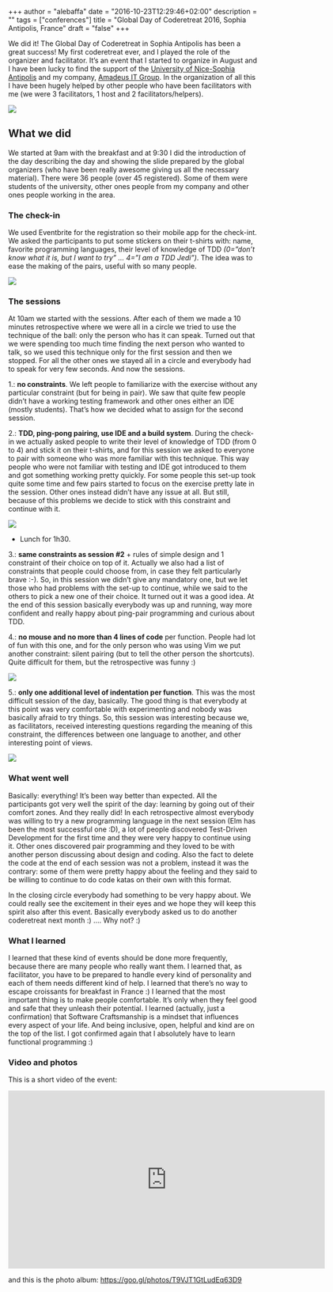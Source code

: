 +++
author = "alebaffa"
date = "2016-10-23T12:29:46+02:00"
description = ""
tags = ["conferences"]
title = "Global Day of Coderetreat 2016, Sophia Antipolis, France"
draft = "false"
+++

We did it! The Global Day of Coderetreat in Sophia Antipolis has been a great success! My first coderetreat ever, and I played the role of the organizer and facilitator. 
It’s an event that I started to organize in August and I have been lucky to find the support of the [University of Nice-Sophia Antipolis](http://unice.fr/en) and my company, [Amadeus IT Group](http://www.amadeus.com/web/amadeus/en_1A-corporate/Amadeus-Home/1319560218660-Page-AMAD_HomePpal). In the organization of all this I have been hugely helped by other people who have been facilitators with me (we were 3 facilitators, 1 host and 2 facilitators/helpers).

<img src="../../../../img/coderetreat-2.jpeg"/>

## What we did
We started at 9am with the breakfast and at 9:30 I did the introduction of the day describing the day and showing the slide prepared by the global organizers (who have been really awesome giving us all the necessary material). There were 36 people (over 45 registered). Some of them were students of the university, other ones people from my company and other ones people working in the area.

### The check-in
We used Eventbrite for the registration so their mobile app for the check-int. We asked the participants to put some stickers on their t-shirts with: name, favorite programming languages, their level of knowledge of TDD _(0=”don’t know what it is, but I want to try” … 4=”I am a TDD Jedi”)_. The idea was to ease the making of the pairs, useful with so many people.

<img src="../../../../img/coderetreat-3.jpeg"/>

### The sessions
At 10am we started with the sessions. After each of them we made a 10 minutes retrospective where we were all in a circle we tried to use the technique of the ball: only the person who has it can speak. Turned out that we were spending too much time finding the next person who wanted to talk, so we used this technique only for the first session and then we stopped. For all the other ones we stayed all in a circle and everybody had to speak for very few seconds.
And now the sessions.

1.: **no constraints**. We left people to familiarize with the exercise without any particular constraint (but for being in pair). We saw that quite few people didn’t have a working testing framework and other ones either an IDE (mostly students). That’s how we decided what to assign for the second session.

2.: **TDD, ping-pong pairing, use IDE and a build system**. During the check-in we actually asked people to write their level of knowledge of TDD (from 0 to 4) and stick it on their t-shirts, and for this session we asked to everyone to pair with someone who was more familiar with this technique. This way people who were not familiar with testing and IDE got introduced to them and got something working pretty quickly. For some people this set-up took quite some time and few pairs started to focus on the exercise pretty late in the session. Other ones instead didn’t have any issue at all.
But still, because of this problems we decide to stick with this constraint and continue with it.

<img src="../../../../img/coderetreat-4.jpeg"/>

* Lunch for 1h30.

3.: **same constraints as session #2** + rules of simple design and 1 constraint of their choice on top of it. Actually we also had a list of constraints that people could choose from, in case they felt particularly brave :-). So, in this session we didn’t give any mandatory one, but we let those who had problems with the set-up to continue, while we said to the others to pick a new one of their choice. 
It turned out it was a good idea. At the end of this session basically everybody was up and running, way more confident and really happy about ping-pair programming and curious about TDD.

4.: **no mouse and no more than 4 lines of code** per function. People had lot of fun with this one, and for the only person who was using Vim we put another constraint: silent pairing (but to tell the other person the shortcuts). Quite difficult for them, but the retrospective was funny :)

<img src="../../../../img/coderetreat-5.jpeg"/>

5.: **only one additional level of indentation per function**. This was the most difficult session of the day, basically. The good thing is that everybody at this point was very comfortable with experimenting and nobody was basically afraid to try things. So, this session was interesting because we, as facilitators, received interesting questions regarding the meaning of this constraint, the differences between one language to another, and other interesting point of views.

<img src="../../../../img/coderetreat-6.jpeg"/>

### What went well
Basically: everything! It’s been way better than expected. All the participants got very well the spirit of the day: learning by going out of their comfort zones. And they really did! In each retrospective almost everybody was willing to try a new programming language in the next session (Elm has been the most successful one :D), a lot of people discovered Test-Driven Development for the first time and they were very happy to continue using it. Other ones discovered pair programming and they loved to be with another person discussing about design and coding. Also the fact to delete the code at the end of each session was not a problem, instead it was the contrary: some of them were pretty happy about the feeling and they said to be willing to continue to do code katas on their own with this format.

In the closing circle everybody had something to be very happy about. We could really see the excitement in their eyes and we hope they will keep this spirit also after this event. Basically everybody asked us to do another coderetreat next month :) …. Why not? :)

### What I learned
I learned that these kind of events should be done more frequently, because there are many people who really want them.
I learned that, as facilitator, you have to be prepared to handle every kind of personality and each of them needs different kind of help.
I learned that there’s no way to escape croissants for breakfast in France :) 
I learned that the most important thing is to make people comfortable. It’s only when they feel good and safe that they unleash their potential.
I learned (actually, just a confirmation) that Software Craftsmanship is a mindset that influences every aspect of your life. And being inclusive, open, helpful and kind are on the top of the list.
I got confirmed again that I absolutely have to learn functional programming :)

### Video and photos
This is a short video of the event:
<iframe src="https://player.vimeo.com/video/188463180" width="640" height="360" frameborder="0" webkitallowfullscreen mozallowfullscreen allowfullscreen></iframe>


and this is the photo album:
https://goo.gl/photos/T9VJT1GtLudEq63D9